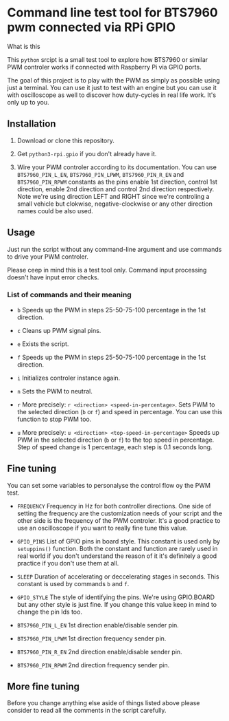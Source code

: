 # Command line test tool for BTS7960 pwm connected via RPi GPIO

What is this

This ` python ` srcipt is a small test tool to explore how BTS7960 or similar PWM controler works if connected with Raspberry Pi via GPIO ports.

The goal of this project is to play with the PWM as simply as possible using just a terminal. You can use it just to test with an engine but you can use it with oscilloscope as well to discover how duty-cycles in real life work. It's only up to you.

## Installation

1. Download or clone this repository.

2. Get ` python3-rpi.gpio ` if you don't already have it.

3. Wire your PWM controler according to its documentation. You can use ` BTS7960_PIN_L_EN `, ` BTS7960_PIN_LPWM `, ` BTS7960_PIN_R_EN ` and ` BTS7960_PIN_RPWM ` constants as the pins enable 1st direction, control 1st direction, enable 2nd direction and control 2nd direction respectively. Note we're using direction LEFT and RIGHT since we're controling a small vehicle but clokwise, negative-clockwise or any other direction names could be also used.

## Usage

Just run the script without any command-line argument and use commands to drive your PWM controler.

Please ceep in mind this is a test tool only. Command input processing doesn't have input error checks.

### List of commands and their meaning

- ` b ` Speeds up the PWM in steps 25-50-75-100 percentage in the 1st direction.

- ` c ` Cleans up PWM signal pins.

- ` e ` Exists the script.

- ` f ` Speeds up the PWM in steps 25-50-75-100 percentage in the 1st direction.

- ` i ` Initializes controler instance again.

- ` n ` Sets the PWM to neutral.

- ` r ` More precisely: ` r <direction> <speed-in-percentage> `. Sets PWM to the selected direction (` b ` or ` f `) and speed in percentage. You can use this function to stop PWM too.

- ` u ` More precisely: ` u <direction> <top-speed-in-percentage> ` Speeds up PWM in the selected direction (` b ` or ` f `) to the top speed in percentage. Step of speed change is 1 percentage, each step is 0.1 seconds long.

## Fine tuning

You can set some variables to personalyse the control flow oy the PWM test.

- ` FREQUENCY ` Frequency in Hz for both controller directions. One side of setting the frequency are the customization needs of your script and the other side is the frequency of the PWM controler. It's a good practice to use an oscilloscope if you want to really fine tune this value.

- ` GPIO_PINS ` List of GPIO pins in board style. This constant is used only by ` setuppins() ` function. Both the constant and function are rarely used in real world if you don't understand the reason of it it's definitely a good practice if you don't use them at all.

- ` SLEEP ` Duration of accelerating or deccelerating stages in seconds. This constant is used by commands ` b ` and ` f `.

- ` GPIO_STYLE ` The style of identifying the pins. We're using GPIO.BOARD but any other style is just fine. If you change this value keep in mind to change the pin Ids too.

- ` BTS7960_PIN_L_EN ` 1st direction enable/disable sender pin.

- ` BTS7960_PIN_LPWM ` 1st direction frequency sender pin.

- ` BTS7960_PIN_R_EN ` 2nd direction enable/disable sender pin.

- ` BTS7960_PIN_RPWM ` 2nd direction frequency sender pin.

## More fine tuning

Before you change anything else aside of things listed above please consider to read all the comments in the script carefully.
